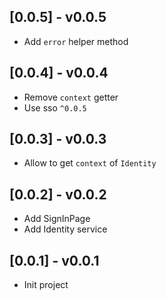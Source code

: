 ## [0.0.5] - v0.0.5

* Add `error` helper method

## [0.0.4] - v0.0.4

* Remove `context` getter
* Use sso `^0.0.5`

## [0.0.3] - v0.0.3

* Allow to get `context` of `Identity`

## [0.0.2] - v0.0.2

* Add SignInPage
* Add Identity service

## [0.0.1] - v0.0.1

* Init project
